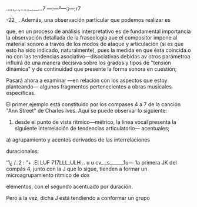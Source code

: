  

..__…,__.._,_……_.__…_7 —:—º—:¡_—;r7

-22_ .
Además, una observación particular que podemos realizar es

que, en un proceso de análisis interpretativo es de fundamental
importancia la observación detallada de la fraseología aue el
compositor impone al material sonoro a través de los modos de
ataque y articulación (si es que esto ha sido indicado,
naturalmente), pues la medida en que ésta coincida.o no con las
tendencias asociativo—disociativas debidas av otros parámetroa
influirá de una manera decisiva sobre los grados y tipos de
"tensión dinámica" y de continuidad que presente la forma sonora
en cuestión;

Pasará ahora a examinar —en relación con los aspectos que
estoy planteando— algunos fragmentos pertenecientes a obras
musicales específicas.

El primer ejemplo está constituido por los compases 4 a 7 de
la canción "Ann Street" de Charles Ives. Aquí se puede observar
lo siguiente:

1) desde el punto de vista rítmico—métrico, la linea vocal
presenta la siguiente interrelación de tendencias articulatorio—
acentuales;

a) agrupamiento y acentos derivados de las interrelaciones

duracionales:

'1¿ /..2 : ”+
.El LUF 717LLL_ULH
.. u u cv_._s______1u—
1a primera JK del compás 4, junto con la J que lo
sigue, tienden a formar un microagrupamiento rítmico de dos

elementos, con el segundo acentuado por duración.

Pero a la vez, dicha J está tendiendo a conformar un grupo

